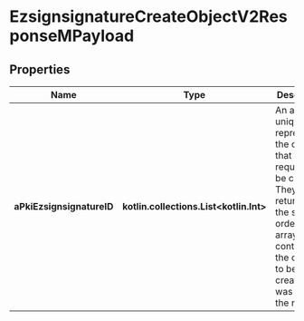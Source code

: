 
# EzsignsignatureCreateObjectV2ResponseMPayload

## Properties
| Name | Type | Description | Notes |
| ------------ | ------------- | ------------- | ------------- |
| **aPkiEzsignsignatureID** | **kotlin.collections.List&lt;kotlin.Int&gt;** | An array of unique IDs representing the object that were requested to be created.  They are returned in the same order as the array containing the objects to be created that was sent in the request. |  |



